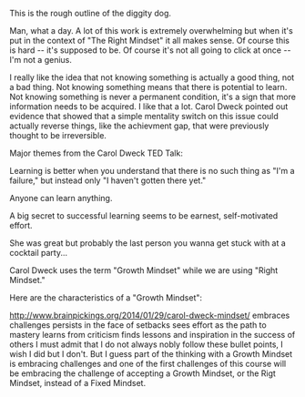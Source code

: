 This is the rough outline of the diggity dog.

Man, what a day. A lot of this work is extremely overwhelming but when it's put in the context of "The Right Mindset" it all makes sense. Of course this is hard -- it's supposed to be. Of course it's not all going to click at once -- I'm not a genius.

I really like the idea that not knowing something is actually a good thing, not a bad thing. Not knowing something means that there is potential to learn. Not knowing something is never a permanent condition, it's a sign that more information needs to be acquired. I like that a lot. Carol Dweck pointed out evidence that showed that a simple mentality switch on this issue could actually reverse things, like the achievment gap, that were previously thought to be irreversible.

Major themes from the Carol Dweck TED Talk:

Learning is better when you understand that there is no such thing as "I'm a failure," but instead only "I haven't gotten there yet."

Anyone can learn anything.

A big secret to successful learning seems to be earnest, self-motivated effort.

She was great but probably the last person you wanna get stuck with at a cocktail party...

Carol Dweck uses the term "Growth Mindset" while we are using "Right Mindset."

Here are the characteristics of a "Growth Mindset":

http://www.brainpickings.org/2014/01/29/carol-dweck-mindset/
embraces challenges
persists in the face of setbacks
sees effort as the path to mastery
learns from criticism
finds lessons and inspiration in the success of others
I must admit that I do not always nobly follow these bullet points, I wish I did but I don't. But I guess part of the thinking with a Growth Mindset is embracing challenges and one of the first challenges of this course will be embracing the challenge of accepting a Growth Mindset, or the Rigt Mindset, instead of a Fixed Mindset.
